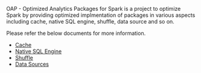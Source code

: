 OAP - Optimized Analytics Packages for Spark is a project to optimize Spark by providing optimized implmentation of packages in various aspects including cache, native SQL engine, shuffle, data source and so on.

Please refer the below documents for more information.

* [Cache](./oap-cache/README.md)
* [Native SQL Engine](./oap-native-sql/README.md)
* [Shuffle](./oap-shuffle/README.md)
* [Data Sources](./oap-data-source/README.md)
